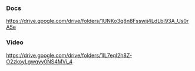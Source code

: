 ### Docs
https://drive.google.com/drive/folders/1UNKo3q8n8Fsswjj4LdLbI93A_Us0rA5e

### Video
https://drive.google.com/drive/folders/1lL7eql2h8Z-O2zkoyLgwgyy0NS4MVi_4
